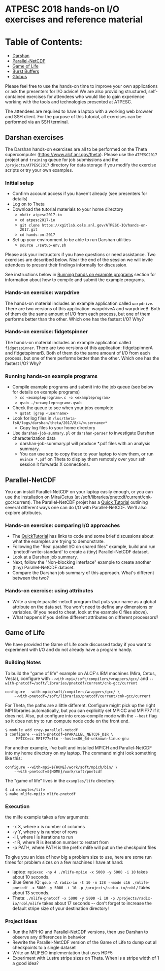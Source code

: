 # ATPESC 2018 hands-on I/O exercises and reference material

# Table of Contents:
- [Darshan](#darshan-exercises)
- [Parallel-NetCDF](#parallel-netcdf)
- [Game of Life](#game-of-life)
- [Burst Buffers](#burst-buffers)
- [Globus](#globus)

Please feel free to use the hands-on time to improve your own applications or
ask the presenters for I/O advice!  We are also providing structured,
self-contained exercises for attendees who would like to gain  experience 
working with the tools and technologies presented at ATPESC.

The attendees are required to have a laptop with a working web browser and
SSH client. For the purpose of this tutorial, all exercises can be performed
via an SSH terminal.

## Darshan exercises

The Darshan hands-on exercises are all to be performed on the Theta
supercomputer (https://www.alcf.anl.gov/theta).  Please use the `ATPESC2017`
project and `training` queue for job submissions and the 
`/projects/ATPESC2017` directory for data storage if you modify the exercise
scripts or try your own examples.

### Initial setup

* Confirm account access if you haven't already (see presenters for
details)
* Log on to Theta
* Download the tutorial materials to your home directory
  * `mkdir atpesc2017-io`
  * `cd atpesc2017-io`
  * `git clone https://xgitlab.cels.anl.gov/ATPESC-IO/hands-on-2017.git`
  * `cd hands-on-2017`
* Set up your environment to be able to run Darshan utilities
  * `source ./setup-env.sh`

Please ask your instructors if you have questions or need assistance. Two
exercises are described below.  Near the end of the session we will invite
attendees to present their findings informally for discussion.

See instructions below in [Running hands on example programs](
https://xgitlab.cels.anl.gov/ATPESC-IO/hands-on-2017#running-hands-on-example-programs) section for information
about how to compile and submit the example programs.

### Hands-on exercise: warpdrive

The hands-on material includes an example application called `warpdrive`.
There are two versions of this application: warpdriveA and warpdriveB.  Both
of them do the same amount of I/O from each process, but one of them performs
better than the other.  Which one has the fastest I/O?  Why?

### Hands-on exercise: fidgetspinner

The hands-on material includes an example application called
`fidgetspinner`.  There are two versions of this application:
fidgetspinnerA and fidgetspinnerB.  Both of them do the same amount of
I/O from each process, but one of them performs better than the other.
Which one has the fastest I/O?  Why?

### Running hands-on example programs

* Compile example programs and submit into the job queue (see below for
details on example programs)
  * `cc <exampleprogram>.c -o <exampleprogram>`
  * `qsub ./<exampleprogram>.qsub`
* Check the queue to see when your jobs complete
  * `qstat |grep <username>`
* Look for log files in `/lus/theta-fs0/logs/darshan/theta/2017/8/4/<username>*`
  * Copy log files to your home directory
* Use `darshan-job-summary.pl` or `darshan-parser` to investigate Darshan
characterization data
  * darshan-job-summary.pl will produce \*.pdf files with an analysis summary.
  * You can use scp to copy these to your laptop to view them, or run `evince *.pdf` on Theta to display them remotely over your ssh session it forwards X connections.


## Parallel-NetCDF

You can install Parallel-NetCDF on your laptop easily enough, or you can use
the installation on Mira/Cetus (at /soft/libraries/pnetcdf/current/cnk-gcc/current).  The
Parallel-NetCDF projet has a [Quick Tutorial](http://trac.mcs.anl.gov/projects/parallel-netcdf/wiki/QuickTutorial) outlining several different ways
one can do I/O with Parallel-NetCDF.  We'll also explore attributes.

### Hands-on exercise: comparing I/O approaches
* The
 [QuickTutorial](http://trac.mcs.anl.gov/projects/parallel-netcdf/wiki/QuickTutorial)
 has links to code and some brief discussions about what the
 examples are trying to demonstrate.
* Following the "Real parallel I/O on
 shared files" example, build and run 'pnetcdf-write-standard' to create a
 (tiny) Parallel-NetCDF dataset.
* Look at a Darshan job summary.
* Next, follow the "Non-blocking interface" example to create another (tiny)
 Parallel-NetCDF dataset.
* Compare the Darshan job summary of this approach.  What's different between the two?

### Hands-on exercise: using attributes
* Write a simple parallel-netcdf program that puts your name as a global
  attribute on the data set.  You won't need to define any dimensions or
  variables. (If you need to cheat, look at the example C files above).
* What happens if you define different attributes on different processors?

## Game of Life

We have provided the Game of Life code discussed today if you want to
experiment with I/O and do not already have a program handy.

### Building Notes
To build the "game of life" example on ALCF's IBM machines (Mira, Cetus, Vesta), configure with
`--with-mpi=/soft/compilers/wrappers/gcc/` and
`--with-pnetcdf=/soft/libraries/pnetcdf/current/cnk-gcc/current`

    configure --with-mpi=/soft/compilers/wrappers/gcc/ \
        --with-pnetcdf=/soft/libraries/pnetcdf/current/cnk-gcc/current


For Theta, the paths are a little different.  Configure might pick up the right
MPI libraries automatically, but you can explicitly set MPICC and MPIF77 if it
does not.  Also, put configure into cross-compile mode with the `--host` flag so it does not try to run compute node code on the front end.

    $ module add cray-parallel-netcdf
    $ configure --with-pnetcdf=$PARALLEL_NETCDF_DIR \
         MPICC=cc MPIF77=ftn --host=x86_64-unknown-linux-gnu

For another example, I've built and installed MPICH and Parallel-NetCDF into my
home directory on my laptop.  The command might look something like this:

    configure --with-mpi=${HOME}/work/soft/mpich/bin/ \
        --with-pnetcdf=${HOME}/work/soft/pnetcdf


The "game of life" lives in the `examples/life` directory:

    $ cd examples/life
    $ make mlife-mpiio mlife-pnetcdf

### Execution

the mlife example takes a few arguments:

 * -x X, where x is number of columns
 * -y Y, where y is number of rows
 * -i I, where I is iterations to run
 * -r R, where R is iteration number to restart from
 * -p PATH, where PATH is the prefix mlife will put on the checkpoint files

To give you an idea of how big a problem size to use, here are some run times for problem sizes on a few machines I have at hand:
 * laptop: `mpiexec -np 4 ./mlife-mpiio -x 5000 -y 5000 -i 10` takes about 10 seconds.
 * Blue Gene /Q: `qsub -A radix-io -t 10 -n 128 --mode c16 ./mlife-pnetcdf -x 5000 -y 5000 -i 10 -p /projects/radix-io/robl/` takes about 13 seconds.
 * Theta: `./mlife-pnetcdf -x 5000 -y 5000 -i 10 -p /projects/radix-io/robl/mlife`  takes about 17 seconds -- don't forget to increase the default stripe size of your destination directory!



### Project Ideas
* Run the MPI-IO and Parallel-NetCDF versions, then use Darshan to observe
  any differences in behavior
* Rewrite the Parallel-NetCDF version of the Game of Life to dump out all
  checkpoints to a single dataset
* Write an MLIFEIO implementation that uses HDF5
* Experiment with Lustre stripe sizes on Theta.  When is a stripe width of 1 a
   good idea?
